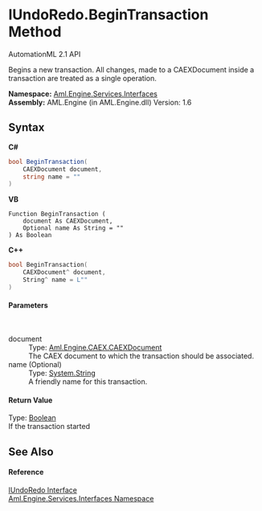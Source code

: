 # IUndoRedo.BeginTransaction Method 
AutomationML 2.1 API 

Begins a new transaction. All changes, made to a CAEXDocument inside a transaction are treated as a single operation.

**Namespace:**&nbsp;<a href="N_Aml_Engine_Services_Interfaces">Aml.Engine.Services.Interfaces</a><br />**Assembly:**&nbsp;AML.Engine (in AML.Engine.dll) Version: 1.6

## Syntax

**C#**<br />
``` C#
bool BeginTransaction(
	CAEXDocument document,
	string name = ""
)
```

**VB**<br />
``` VB
Function BeginTransaction ( 
	document As CAEXDocument,
	Optional name As String = ""
) As Boolean
```

**C++**<br />
``` C++
bool BeginTransaction(
	CAEXDocument^ document, 
	String^ name = L""
)
```


#### Parameters
&nbsp;<dl><dt>document</dt><dd>Type: <a href="T_Aml_Engine_CAEX_CAEXDocument">Aml.Engine.CAEX.CAEXDocument</a><br />The CAEX document to which the transaction should be associated.</dd><dt>name (Optional)</dt><dd>Type: <a href="https://docs.microsoft.com/dotnet/api/system.string" target="_parent" rel="noopener noreferrer">System.String</a><br />A friendly name for this transaction.</dd></dl>

#### Return Value
Type: <a href="https://docs.microsoft.com/dotnet/api/system.boolean" target="_parent" rel="noopener noreferrer">Boolean</a><br />If the transaction started

## See Also


#### Reference
<a href="T_Aml_Engine_Services_Interfaces_IUndoRedo">IUndoRedo Interface</a><br /><a href="N_Aml_Engine_Services_Interfaces">Aml.Engine.Services.Interfaces Namespace</a><br />